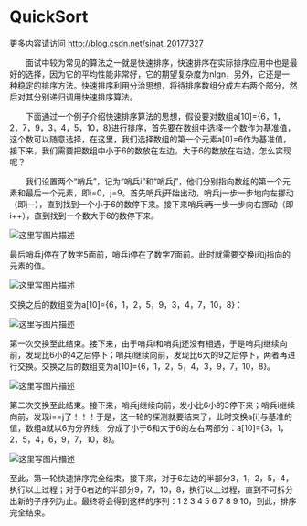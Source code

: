 # QuickSort

更多内容请访问 http://blog.csdn.net/sinat_20177327

&emsp;&emsp;面试中较为常见的算法之一就是快速排序，快速排序在实际排序应用中也是最好的选择，因为它的平均性能非常好，它的期望复杂度为nlgn，另外，它还是一种稳定的排序方法。快速排序利用分治思想，将待排序数组分成左右两个部分，然后对其分别递归调用快速排序算法。

&emsp;&emsp;下面通过一个例子介绍快速排序算法的思想，假设要对数组a[10]={6，1，2，7，9，3，4，5，10，8}进行排序，首先要在数组中选择一个数作为基准值，这个数可以随意选择，在这里，我们选择数组的第一个元素a[0]=6作为基准值，接下来，我们需要把数组中小于6的数放在左边，大于6的数放在右边，怎么实现呢？

&emsp;&emsp;我们设置两个“哨兵”，记为“哨兵i”和“哨兵j”，他们分别指向数组的第一个元素和最后一个元素，即i=0，j=9。首先哨兵j开始出动，哨兵j一步一步地向左挪动（即j--），直到找到一个小于6的数停下来。接下来哨兵i再一步一步向右挪动（即i++），直到找到一个数大于6的数停下来。

![这里写图片描述](http://img.blog.csdn.net/20170801211223941?watermark/2/text/aHR0cDovL2Jsb2cuY3Nkbi5uZXQvc2luYXRfMjAxNzczMjc=/font/5a6L5L2T/fontsize/400/fill/I0JBQkFCMA==/dissolve/70/gravity/SouthEast)

最后哨兵j停在了数字5面前，哨兵i停在了数字7面前。此时就需要交换i和j指向的元素的值。

![这里写图片描述](http://img.blog.csdn.net/20170801211402437?watermark/2/text/aHR0cDovL2Jsb2cuY3Nkbi5uZXQvc2luYXRfMjAxNzczMjc=/font/5a6L5L2T/fontsize/400/fill/I0JBQkFCMA==/dissolve/70/gravity/SouthEast)

交换之后的数组变为a[10]={6，1，2，5，9，3，4，7，10，8}：

![这里写图片描述](http://img.blog.csdn.net/20170801211440860?watermark/2/text/aHR0cDovL2Jsb2cuY3Nkbi5uZXQvc2luYXRfMjAxNzczMjc=/font/5a6L5L2T/fontsize/400/fill/I0JBQkFCMA==/dissolve/70/gravity/SouthEast)

第一次交换至此结束。接下来，由于哨兵i和哨兵j还没有相遇，于是哨兵j继续向前，发现比6小的4之后停下；哨兵i继续向前，发现比6大的9之后停下，两者再进行交换。交换之后的数组变为a[10]={6，1，2，5，4，3，9，7，10，8}。

![这里写图片描述](http://img.blog.csdn.net/20170801212317131?watermark/2/text/aHR0cDovL2Jsb2cuY3Nkbi5uZXQvc2luYXRfMjAxNzczMjc=/font/5a6L5L2T/fontsize/400/fill/I0JBQkFCMA==/dissolve/70/gravity/SouthEast)

第二次交换至此结束。接下来，哨兵j继续向前，发小比6小的3停下来；哨兵i继续向前，发现i==j了！！！于是，这一轮的探测就要结束了，此时交换a[i]与基准的值，数组a就以6为分界线，分成了小于6和大于6的左右两部分：a[10]={3，1，2，5，4，6，9，7，10，8}。

![这里写图片描述](http://img.blog.csdn.net/20170801212706478?watermark/2/text/aHR0cDovL2Jsb2cuY3Nkbi5uZXQvc2luYXRfMjAxNzczMjc=/font/5a6L5L2T/fontsize/400/fill/I0JBQkFCMA==/dissolve/70/gravity/SouthEast)

至此，第一轮快速排序完全结束，接下来，对于6左边的半部分3，1，2，5，4，执行以上过程；对于6右边的半部分9，7，10，8，执行以上过程，直到不可拆分出新的子序列为止。最终将会得到这样的序列：1  2  3  4  5  6  7  8  9  10，到此，排序完全结束。 
